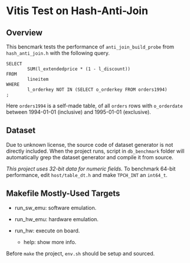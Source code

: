# Vitis Test on Hash-Anti-Join


## Overview

This bencmark tests the performance of `anti_join_build_probe` from `hash_anti_join.h`
with the following query.

```
SELECT
        SUM(l_extendedprice * (1 - l_discount))
FROM
        lineitem
WHERE
        l_orderkey NOT IN (SELECT o_orderkey FROM orders1994)
;

```

Here `orders1994` is a self-made table, of all `orders` rows with `o_orderdate` between 1994-01-01 (inclusive) and 1995-01-01 (exclusive).

## Dataset

Due to unknown license, the source code of dataset generator is not directly included.
When the project runs, script in `db_benchmark` folder will automatically grep the dataset generator and compile it from source.

_This project uses 32-bit data for numeric fields._ To benchmark 64-bit performance, edit `host/table_dt.h` and make `TPCH_INT` an `int64_t`.

## Makefile Mostly-Used Targets

  * run\_sw\_emu: software emulation.

  * run\_hw\_emu: hardware emulation.

  * run\_hw: execute on board.

	* help: show more info.

Before `make` the project, `env.sh` should be setup and sourced.

